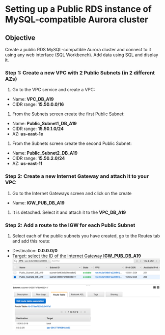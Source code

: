 # Setting up a Public RDS instance of MySQL-compatible Aurora cluster

## Objective 
Create a public RDS MySQL-compatible Aurora cluster and connect to it using any web interface (SQL Workbench).
Add data using SQL and display it.

### Step 1: Create a new VPC with 2 Public Subnets (in 2 different AZs)
1. Go to the VPC service and create a VPC:
  - Name: **VPC_DB_A19**
  - CIDR range: **15.50.0.0/16**
1. From the Subnets screen create the first Public Subnet:
  - Name: **Public_Subnet1_DB_A19**
  - CIDR range: **15.50.1.0/24**
  - AZ: **us-east-1e**
1. From the Subnets screen create the second Public Subnet:
  - Name: **Public_Subnet2_DB_A19**
  - CIDR range: **15.50.2.0/24**
  - AZ: **us-east-1f**
 
### Step 2: Create a new Internet Gateway and attach it to your VPC
1. Go to the Internet Gateways screen and click on the create
  - Name: **IGW_PUB_DB_A19**
1. It is detached. Select it and attach it to the **VPC_DB_A19**

### Step 2: Add a route to the IGW for each Public Subnet
1. Select each of the public subnets you have created, go to the Routes tab and add this route:
  - Destination: **0.0.0.0/0**
  - Target: select the ID of the Internet Gateway **IGW_PUB_DB_A19**
  ![Alt text](pics/public_subnets.png?raw=true "Public Subnets")
